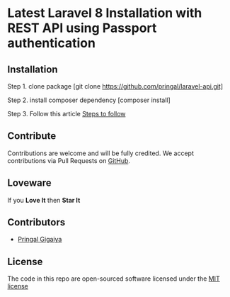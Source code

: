 # Latest Laravel 8 Installation with REST API using Passport authentication

 

**Installation**
-

Step 1. clone package [git clone https://github.com/pringal/laravel-api.git]

Step 2. install composer dependency [composer install]

Step 3. Follow this article <a href="https://codescompanion.com/latest-laravel-8-installation-with-rest-api-using-passport-authentication/">Steps to follow</a>


**Contribute**
-

Contributions are welcome and will be fully credited. We accept contributions via Pull Requests on [GitHub](https://github.com/pringal/laravel-api.git).

**Loveware**
-

If you **Love It** then **Star It**

**Contributors**
-

* [Pringal Gigaiya](https://github.com/pringal)

**License**
-

The code in this repo are open-sourced software licensed under the [MIT license](http://opensource.org/licenses/MIT)
